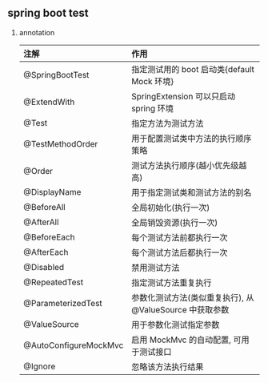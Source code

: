 ## spring boot test

1. annotation

   | 注解                  | 作用                                                     |
   | :-------------------- | :------------------------------------------------------- |
   | @SpringBootTest       | 指定测试用的 boot 启动类{default Mock 环境}              |
   | @ExtendWith           | SpringExtension 可以只启动 spring 环境                   |
   | @Test                 | 指定方法为测试方法                                       |
   | @TestMethodOrder      | 用于配置测试类中方法的执行顺序策略                       |
   | @Order                | 测试方法执行顺序(越小优先级越高)                         |
   | @DisplayName          | 用于指定测试类和测试方法的别名                           |
   | @BeforeAll            | 全局初始化(执行一次)                                     |
   | @AfterAll             | 全局销毁资源(执行一次)                                   |
   | @BeforeEach           | 每个测试方法前都执行一次                                 |
   | @AfterEach            | 每个测试方法后都执行一次                                 |
   | @Disabled             | 禁用测试方法                                             |
   | @RepeatedTest         | 指定测试方法重复执行                                     |
   | @ParameterizedTest    | 参数化测试方法(类似重复执行), 从 @ValueSource 中获取参数 |
   | @ValueSource          | 用于参数化测试指定参数                                   |
   | @AutoConfigureMockMvc | 启用 MockMvc 的自动配置, 可用于测试接口                  |
   | @Ignore               | 忽略该方法执行结果                                       |
